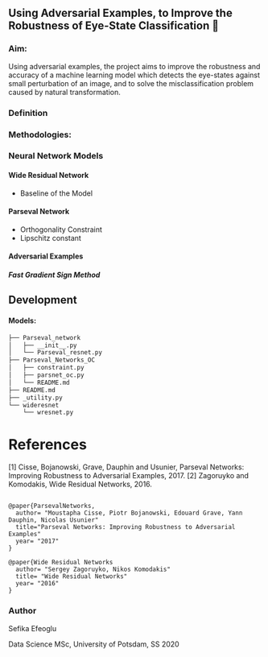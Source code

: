## Using Adversarial Examples, to Improve the Robustness of Eye-State Classification :eyes:

### Aim:

Using adversarial examples, the project aims to improve the robustness and accuracy of a machine learning model which detects the eye-states against small perturbation of an image, and to solve the misclassification problem caused by natural transformation.

### Definition

### Methodologies:


### Neural Network Models

#### Wide Residual Network

* Baseline of the Model

#### Parseval Network

* Orthogonality Constraint
* Lipschitz constant


#### Adversarial Examples

##### Fast Gradient Sign Method



## Development 


#### Models:
``` bash
├── Parseval_network
│   ├── __init__.py
│   └── Parseval_resnet.py
├── Parseval_Networks_OC
│   ├── constraint.py
│   ├── parsnet_oc.py
│   └── README.md
├── README.md
├── _utility.py
└── wideresnet
    └── wresnet.py
```
References
============
[1] Cisse, Bojanowski, Grave, Dauphin and Usunier, Parseval Networks: Improving Robustness to Adversarial Examples, 2017.
[2] Zagoruyko and Komodakis, Wide Residual Networks, 2016.

```

@paper{ParsevalNetworks,
  author= "Moustapha Cisse, Piotr Bojanowski, Edouard Grave, Yann Dauphin, Nicolas Usunier"
  title="Parseval Networks: Improving Robustness to Adversarial Examples"
  year= "2017"
}
```

```
@paper{Wide Residual Networks
  author= "Sergey Zagoruyko, Nikos Komodakis"
  title= "Wide Residual Networks"
  year= "2016"
}
```
### Author

Sefika Efeoglu

Data Science MSc, University of Potsdam, SS 2020
